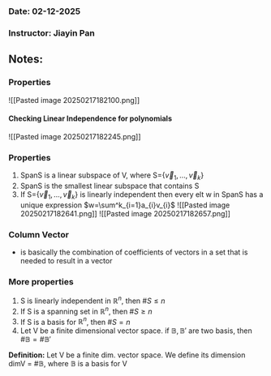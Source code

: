 ### Date: 02-12-2025
### Instructor: Jiayin Pan


## Notes:

### Properties
![[Pasted image 20250217182100.png]]

#### Checking Linear Independence for polynomials
![[Pasted image 20250217182245.png]]

### Properties
1. SpanS is a linear subspace of V, where S={$\vec{v}_{1},\dots,\vec{v}_{k}$}
2. SpanS is the smallest linear subspace that contains S
3. If S={$\vec{v}_{1},\dots,\vec{v}_{k}$} is linearly independent then every elt w in SpanS has a unique expression $w=\sum^k_{i=1}a_{i}v_{i}$
![[Pasted image 20250217182641.png]]
![[Pasted image 20250217182657.png]]
### Column Vector
- is basically the combination of coefficients of vectors in a set that is needed to result in a vector

### More properties
1. S is linearly independent in $\mathbb{R}^n$, then $\#S\leq n$
2. If S is a spanning set in $\mathbb{R}^n$, then $\#S\geq n$
3. If S is a basis for $\mathbb{R}^n$, then $\#S=n$
4. Let V be a finite dimensional vector space. if $\mathbb{B},\mathbb{B}'$ are two basis, then $\#\mathbb{B}=\#\mathbb{B}'$

**Definition:** Let V be a finite dim. vector space. We define its dimension dimV = $\#\mathbb{B}$, where $\mathbb{B}$ is a basis for V